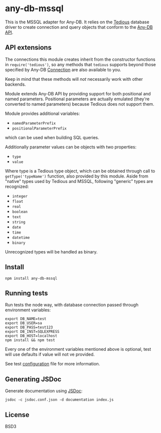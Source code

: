# any-db-mssql

This is the MSSQL adapter for Any-DB. It relies on the [Tedious][1]
database driver to create connection and query objects that conform to the
[Any-DB API][2].

## API extensions

The connections this module creates inherit from the constructor
functions in `require('tedious')`, so any methods that `tedious` supports
beyond those specified by Any-DB [Connection][3] are also available to you.

Keep in mind that these methods will *not* necessarily work with
other backends.

Module extends Any-DB API by providing support for both positional and
named parameters. Positional parameters are actually emulated (they're
converted to named parameters) because Tedious does not support them.

Module provides additional variables:

- `namedParameterPrefix`
- `positionalParameterPrefix`

which can be used when building SQL queries.

Additionally parameter values can be objects with two properties:

- `type`
- `value`

Where type is a Tedious type object, which can be obtained through call to
`getType('typeName')` function, also provided by this module.
Aside from "native" types used by Tedious and MSSQL, following "generic"
types are recognized:

- `integer`
- `float`
- `real`
- `boolean`
- `text`
- `string`
- `date`
- `time`
- `datetime`
- `binary`

Unrecognized types will be handled as binary.

## Install

    npm install any-db-mssql

## Running tests

Run tests the node way, with database connection passed through
environment variables:

    export DB_NAME=test
    export DB_USER=sa
    export DB_PASS=test123
    export DB_INST=SQLEXPRESS
    export DB_HOST=localhost
    npm install && npm test

Every one of the environment variables mentioned above is optional,
test will use defaults if value will not ve provided.

See test [configuration](test/support/config.js) file for more information.

## Generating JSDoc

Generate documentation using [JSDoc][4]:

    jsdoc -c jsdoc.conf.json -d documentation index.js

## License

BSD3

[1]: http://pekim.github.io/tedious/
[2]: https://github.com/grncdr/node-any-db-adapter-spec
[3]: https://github.com/grncdr/node-any-db-adapter-spec#connection
[4]: http://usejsdoc.org/